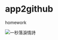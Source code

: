 # app2github
homework

![一秒落淚情詩](https://cdn-images-1.medium.com/max/1600/1*9EjdOF3Hv40Xlprs5cHoaw.gif "一秒落淚情詩")
